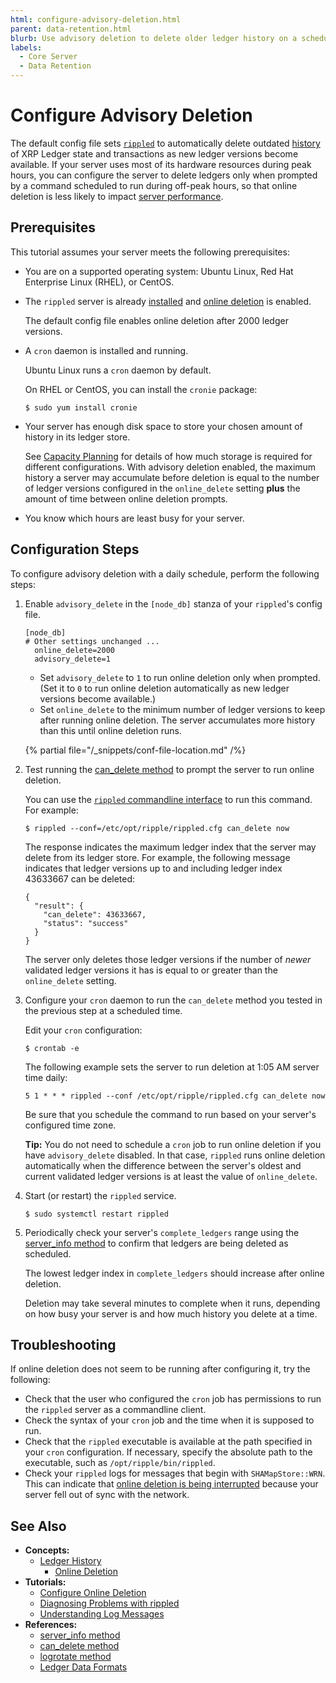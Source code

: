 ```yaml
---
html: configure-advisory-deletion.html
parent: data-retention.html
blurb: Use advisory deletion to delete older ledger history on a schedule rather than as new history becomes available.
labels:
  - Core Server
  - Data Retention
---
```

# Configure Advisory Deletion

The default config file sets [`rippled`](xrpl-servers.html) to automatically delete outdated [history](../../../concepts/networks-and-servers/ledger-history.md) of XRP Ledger state and transactions as new ledger versions become available. If your server uses most of its hardware resources during peak hours, you can configure the server to delete ledgers only when prompted by a command scheduled to run during off-peak hours, so that online deletion is less likely to impact [server performance](../../installation/capacity-planning.md).

## Prerequisites

This tutorial assumes your server meets the following prerequisites:

- You are on a supported operating system: Ubuntu Linux, Red Hat Enterprise Linux (RHEL), or CentOS.

- The `rippled` server is already [installed](../../installation/index.md) and [online deletion](online-deletion.md) is enabled.

    The default config file enables online deletion after 2000 ledger versions.

- A `cron` daemon is installed and running.

    Ubuntu Linux runs a `cron` daemon by default.

    On RHEL or CentOS, you can install the `cronie` package:

    ```
    $ sudo yum install cronie
    ```

- Your server has enough disk space to store your chosen amount of history in its ledger store.

    See [Capacity Planning](../../installation/capacity-planning.md) for details of how much storage is required for different configurations. With advisory deletion enabled, the maximum history a server may accumulate before deletion is equal to the number of ledger versions configured in the `online_delete` setting **plus** the amount of time between online deletion prompts.

- You know which hours are least busy for your server.

## Configuration Steps

To configure advisory deletion with a daily schedule, perform the following steps:

1. Enable `advisory_delete` in the `[node_db]` stanza of your `rippled`'s config file.

    ```
    [node_db]
    # Other settings unchanged ...
      online_delete=2000
      advisory_delete=1
    ```

    - Set `advisory_delete` to `1` to run online deletion only when prompted. (Set it to `0` to run online deletion automatically as new ledger versions become available.)
    - Set `online_delete` to the minimum number of ledger versions to keep after running online deletion. The server accumulates more history than this until online deletion runs.

    {% partial file="/_snippets/conf-file-location.md" /%}

2. Test running the [can_delete method](../../../references/http-websocket-apis/admin-api-methods/logging-and-data-management-methods/can_delete.md) to prompt the server to run online deletion.

    You can use the [`rippled` commandline interface](../../../tutorials/get-started/get-started-using-http-websocket-apis.md#commandline) to run this command. For example:

    ```
    $ rippled --conf=/etc/opt/ripple/rippled.cfg can_delete now
    ```

    The response indicates the maximum ledger index that the server may delete from its ledger store. For example, the following message indicates that ledger versions up to and including ledger index 43633667 can be deleted:

    ```
    {
      "result": {
        "can_delete": 43633667,
        "status": "success"
      }
    }
    ```

    The server only deletes those ledger versions if the number of _newer_ validated ledger versions it has is equal to or greater than the `online_delete` setting.

3. Configure your `cron` daemon to run the `can_delete` method you tested in the previous step at a scheduled time.

    Edit your `cron` configuration:

    ```
    $ crontab -e
    ```

    The following example sets the server to run deletion at 1:05 AM server time daily:

    ```
    5 1 * * * rippled --conf /etc/opt/ripple/rippled.cfg can_delete now
    ```

    Be sure that you schedule the command to run based on your server's configured time zone.

    **Tip:** You do not need to schedule a `cron` job to run online deletion if you have `advisory_delete` disabled. In that case, `rippled` runs online deletion automatically when the difference between the server's oldest and current validated ledger versions is at least the value of `online_delete`.

4. Start (or restart) the `rippled` service.

    ```
    $ sudo systemctl restart rippled
    ```

5. Periodically check your server's `complete_ledgers` range using the [server_info method](../../../references/http-websocket-apis/public-api-methods/server-info-methods/server_info.md) to confirm that ledgers are being deleted as scheduled.

    The lowest ledger index in `complete_ledgers` should increase after online deletion.

    Deletion may take several minutes to complete when it runs, depending on how busy your server is and how much history you delete at a time.

## Troubleshooting

If online deletion does not seem to be running after configuring it, try the following:

- Check that the user who configured the `cron` job has permissions to run the `rippled` server as a commandline client.
- Check the syntax of your `cron` job and the time when it is supposed to run.
- Check that the `rippled` executable is available at the path specified in your `cron` configuration. If necessary, specify the absolute path to the executable, such as `/opt/ripple/bin/rippled`.
- Check your `rippled` logs for messages that begin with `SHAMapStore::WRN`. This can indicate that [online deletion is being interrupted](online-deletion.md#interrupting-online-deletion) because your server fell out of sync with the network.

## See Also

- **Concepts:**
    - [Ledger History](../../../concepts/networks-and-servers/ledger-history.md)
        - [Online Deletion](online-deletion.md)
- **Tutorials:**
    - [Configure Online Deletion](configure-online-deletion.md)
    - [Diagnosing Problems with rippled](../../troubleshooting/diagnosing-problems.md)
    - [Understanding Log Messages](../../troubleshooting/understanding-log-messages.md)
- **References:**
    - [server_info method](../../../references/http-websocket-apis/public-api-methods/server-info-methods/server_info.md)
    - [can_delete method](../../../references/http-websocket-apis/admin-api-methods/logging-and-data-management-methods/can_delete.md)
    - [logrotate method](../../../references/http-websocket-apis/admin-api-methods/logging-and-data-management-methods/logrotate.md)
    - [Ledger Data Formats](../../../references/protocol/ledger-data/index.md)
